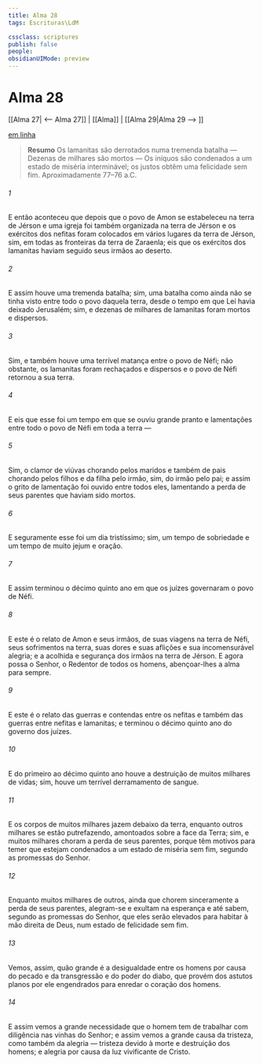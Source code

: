 ```yaml
---
title: Alma 28
tags: Escrituras\LdM

cssclass: scriptures
publish: false
people:
obsidianUIMode: preview
---
```


# Alma 28
[[Alma 27| <-- Alma 27]] | [[Alma]] | [[Alma 29|Alma 29 --> ]]

[em linha](https://churchofjesuschrist.org/study/scriptures/bofm/alma/28?lang=por)

> __Resumo__
Os lamanitas são derrotados numa tremenda batalha — Dezenas de milhares são mortos — Os iníquos são condenados a um estado de miséria interminável; os justos obtêm uma felicidade sem fim. Aproximadamente 77–76 a.C.

###### 1 
E então aconteceu que depois que o povo de Amon se estabeleceu na terra de Jérson e uma igreja foi também organizada na terra de Jérson e os exércitos dos nefitas foram colocados em vários lugares da terra de Jérson, sim, em todas as fronteiras da terra de Zaraenla; eis que os exércitos dos lamanitas haviam seguido seus irmãos ao deserto.

###### 2 
E assim houve uma tremenda batalha; sim, uma batalha como ainda não se tinha visto entre todo o povo daquela terra, desde o tempo em que Leí havia deixado Jerusalém; sim, e dezenas de milhares de lamanitas foram mortos e dispersos.

###### 3 
Sim, e também houve uma terrível matança entre o povo de Néfi; não obstante, os lamanitas foram rechaçados e dispersos e o povo de Néfi retornou a sua terra.

###### 4 
E eis que esse foi um tempo em que se ouviu grande pranto e lamentações entre todo o povo de Néfi em toda a terra —

###### 5 
Sim, o clamor de viúvas chorando pelos maridos e também de pais chorando pelos filhos e da filha pelo irmão, sim, do irmão pelo pai; e assim o grito de lamentação foi ouvido entre todos eles, lamentando a perda de seus parentes que haviam sido mortos.

###### 6 
E seguramente esse foi um dia tristíssimo; sim, um tempo de sobriedade e um tempo de muito jejum e oração.

###### 7 
E assim terminou o décimo quinto ano em que os juízes governaram o povo de Néfi.

###### 8 
E este é o relato de Amon e seus irmãos, de suas viagens na terra de Néfi, seus sofrimentos na terra, suas dores e suas aflições e sua incomensurável alegria; e a acolhida e segurança dos irmãos na terra de Jérson. E agora possa o Senhor, o Redentor de todos os homens, abençoar-lhes a alma para sempre.

###### 9 
E este é o relato das guerras e contendas entre os nefitas e também das guerras entre nefitas e lamanitas; e terminou o décimo quinto ano do governo dos juízes.

###### 10 
E do primeiro ao décimo quinto ano houve a destruição de muitos milhares de vidas; sim, houve um terrível derramamento de sangue.

###### 11 
E os corpos de muitos milhares jazem debaixo da terra, enquanto outros milhares se estão putrefazendo, amontoados sobre a face da Terra; sim, e muitos milhares choram a perda de seus parentes, porque têm motivos para temer que estejam condenados a um estado de miséria sem fim, segundo as promessas do Senhor.

###### 12 
Enquanto muitos milhares de outros, ainda que chorem sinceramente a perda de seus parentes, alegram-se e exultam na esperança e até sabem, segundo as promessas do Senhor, que eles serão elevados para habitar à mão direita de Deus, num estado de felicidade sem fim.

###### 13 
Vemos, assim, quão grande é a desigualdade entre os homens por causa do pecado e da transgressão e do poder do diabo, que provém dos astutos planos por ele engendrados para enredar o coração dos homens.

###### 14 
E assim vemos a grande necessidade que o homem tem de trabalhar com diligência nas vinhas do Senhor; e assim vemos a grande causa da tristeza, como também da alegria — tristeza devido à morte e destruição dos homens; e alegria por causa da luz vivificante de Cristo.

